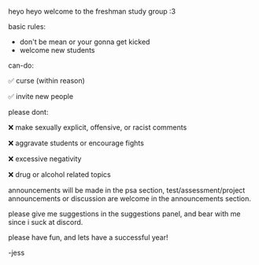 heyo heyo welcome to the freshman study group :3

basic rules:

- don't be mean or your gonna get kicked
- welcome new students

can-do:

✅ curse (within reason)

✅ invite new people

please dont:

❌ make sexually explicit, offensive, or racist comments

❌ aggravate students or encourage fights

❌ excessive negativity

❌ drug or alcohol related topics

announcements will be made in the psa section, test/assessment/project announcements or discussion are welcome in the announcements section.

please give me suggestions in the suggestions panel, and bear with me since i suck at discord.

please have fun, and lets have a successful year!

-jess
